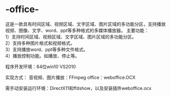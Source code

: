 # -office-
这是一款具有时间区域、视频区域、文字区域、图片区域的多功能分区，支持播放视频、图像、文字、word、ppt等多种格式的多媒体播放器。
主要功能：  
1）支持时间区域、视频区域、文字区域、图片区域的多功能分区。  
2）支持多种图片格式和视频格式。  
3）支持播放word、ppt等多种文件格式。  
4）播放控制功能。如播放、停止等。

程序开发环境：64位win10 VS2010

实现方式：
音视频、图片播放：FFmpeg
office：weboffice.OCX

需手动安装运行环境：DirectX11和ffdshow，以及安装插件weboffice.ocx
